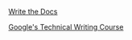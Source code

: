 [Write the Docs](https://www.writethedocs.org/)

[Google's Technical Writing Course](https://developers.google.com/tech-writing)